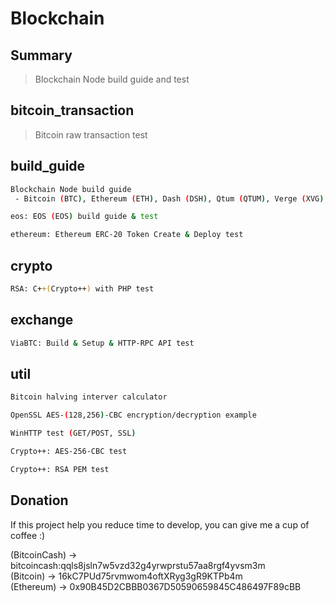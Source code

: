 Blockchain
===============


Summary
----------
> Blockchain Node build guide and test



bitcoin_transaction
----------
> Bitcoin raw transaction test


build_guide
----------
```sh
Blockchain Node build guide
 - Bitcoin (BTC), Ethereum (ETH), Dash (DSH), Qtum (QTUM), Verge (XVG), Ripple (XRP)

eos: EOS (EOS) build guide & test

ethereum: Ethereum ERC-20 Token Create & Deploy test
```


crypto
----------
```sh
RSA: C++(Crypto++) with PHP test
```


exchange
----------
```sh
ViaBTC: Build & Setup & HTTP-RPC API test
```


util
----------
```sh
Bitcoin halving interver calculator

OpenSSL AES-(128,256)-CBC encryption/decryption example

WinHTTP test (GET/POST, SSL)

Crypto++: AES-256-CBC test

Crypto++: RSA PEM test
```


## Donation
If this project help you reduce time to develop, you can give me a cup of coffee :)

(BitcoinCash) -> bitcoincash:qqls8jsln7w5vzd32g4yrwprstu57aa8rgf4yvsm3m <br>
(Bitcoin) -> 16kC7PUd75rvmwom4oftXRyg3gR9KTPb4m <br>
(Ethereum) -> 0x90B45D2CBBB0367D50590659845C486497F89cBB <br>


